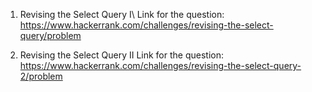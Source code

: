 1) Revising the Select Query I\\
Link for the question: https://www.hackerrank.com/challenges/revising-the-select-query/problem

2) Revising the Select Query II
Link for the question: https://www.hackerrank.com/challenges/revising-the-select-query-2/problem

